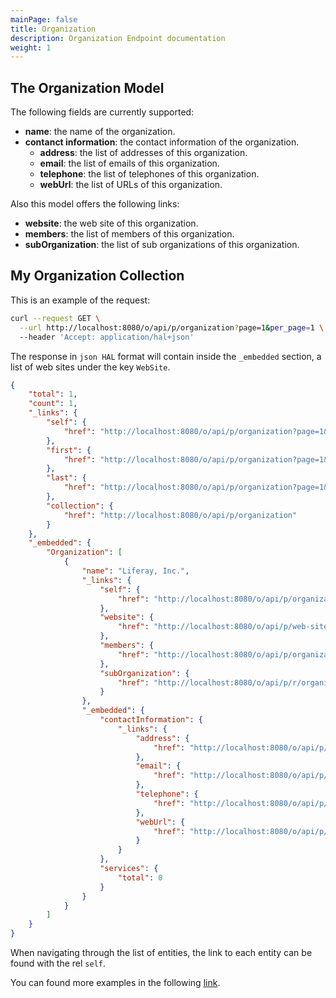 ```yaml
---
mainPage: false
title: Organization
description: Organization Endpoint documentation
weight: 1
---
```


## The Organization Model

The following fields are currently supported:

* **name**: the name of the organization.
* **contanct information**: the contact information of the organization.
    * **address**: the list of addresses of this organization.
    * **email**: the list of emails of this organization.
    * **telephone**: the list of telephones of this organization.
    * **webUrl**: the list of URLs of this organization.

Also this model offers the following links:
* **website**: the web site of this organization.
* **members**: the list of members of this organization.
* **subOrganization**: the list of sub organizations of this organization.


## My Organization Collection

This is an example of the request: 

```bash
curl --request GET \
  --url http://localhost:8080/o/api/p/organization?page=1&per_page=1 \
  --header 'Accept: application/hal+json'
```

The response in `json HAL` format will contain inside the `_embedded` section, a list of web sites under the key `WebSite`.

```json
{
    "total": 1,
    "count": 1,
    "_links": {
        "self": {
            "href": "http://localhost:8080/o/api/p/organization?page=1&per_page=30"
        },
        "first": {
            "href": "http://localhost:8080/o/api/p/organization?page=1&per_page=30"
        },
        "last": {
            "href": "http://localhost:8080/o/api/p/organization?page=1&per_page=30"
        },
        "collection": {
            "href": "http://localhost:8080/o/api/p/organization"
        }
    },
    "_embedded": {
        "Organization": [
            {
                "name": "Liferay, Inc.",
                "_links": {
                    "self": {
                        "href": "http://localhost:8080/o/api/p/organization/20149"
                    },
                    "website": {
                        "href": "http://localhost:8080/o/api/p/web-site/20150"
                    },
                    "members": {
                        "href": "http://localhost:8080/o/api/p/organization/20149/user-account"
                    },
                    "subOrganization": {
                        "href": "http://localhost:8080/o/api/p/r/organization/20149"
                    }
                },
                "_embedded": {
                    "contactInformation": {
                        "_links": {
                            "address": {
                                "href": "http://localhost:8080/o/api/p/r/addresses/20004:20149"
                            },
                            "email": {
                                "href": "http://localhost:8080/o/api/p/r/emails/20004:20149"
                            },
                            "telephone": {
                                "href": "http://localhost:8080/o/api/p/r/phones/20004:20149"
                            },
                            "webUrl": {
                                "href": "http://localhost:8080/o/api/p/r/web-urls/20004:20149"
                            }
                        }
                    },
                    "services": {
                        "total": 0
                    }
                }
            }
        ]
    }
}
```

When navigating through the list of entities, the link to each entity can be found with the rel `self`.

You can found more examples in the following [link](/docs/organization/examples.html).
